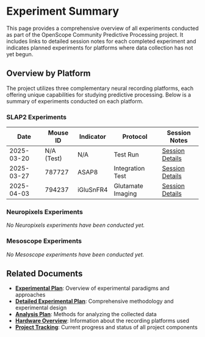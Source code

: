 # Experiment Summary

This page provides a comprehensive overview of all experiments conducted as part of the OpenScope Community Predictive Processing project. It includes links to detailed session notes for each completed experiment and indicates planned experiments for platforms where data collection has not yet begun.

## Overview by Platform

The project utilizes three complementary neural recording platforms, each offering unique capabilities for studying predictive processing. Below is a summary of experiments conducted on each platform.

### SLAP2 Experiments

| Date | Mouse ID | Indicator | Protocol | Session Notes |
|------|----------|-----------|----------|--------------|
| 2025-03-20 | N/A (Test) | N/A | Test Run | [Session Details](experiments/allen_institute_NA_2025-03-20.md) |
| 2025-03-27 | 787727 | ASAP8 | Integration Test | [Session Details](experiments/allen_institute_787727_2025-03-27.md) |
| 2025-04-03 | 794237 | iGluSnFR4 | Glutamate Imaging | [Session Details](experiments/allen_institute_794237_2025-04-03.md) |


### Neuropixels Experiments

*No Neuropixels experiments have been conducted yet.*


### Mesoscope Experiments

*No Mesoscope experiments have been conducted yet.*

## Related Documents

- **[Experimental Plan](experimental-plan.md)**: Overview of experimental paradigms and approaches
- **[Detailed Experimental Plan](detailed-experimental-plan.md)**: Comprehensive methodology and experimental design
- **[Analysis Plan](analysis-plan.md)**: Methods for analyzing the collected data
- **[Hardware Overview](hardware-overview.md)**: Information about the recording platforms used
- **[Project Tracking](project-tracking.md)**: Current progress and status of all project components